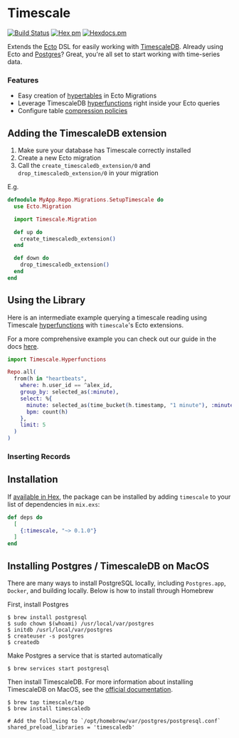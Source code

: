 # Timescale

[![Build Status](https://github.com/davydog187/timescale/workflows/CI/badge.svg?branch=main)](https://github.com/davydog187/timescale/actions) [![Hex pm](https://img.shields.io/hexpm/v/timescale.svg?style=flat)](https://hex.pm/packages/timescale) [![Hexdocs.pm](https://img.shields.io/badge/hex-docs-lightgreen.svg)](https://hexdocs.pm/timescale/)

<!-- MDOC !-->

Extends the [Ecto](https://hexdocs.pm/ecto/Ecto.html) DSL for easily working with [TimescaleDB](https://docs.timescale.com/). Already using Ecto and [Postgres](https://hexdocs.pm/ecto_sql/Ecto.Adapters.Postgres.html)? Great, you're all set to start working with time-series data.

### Features

- Easy creation of [hypertables](https://docs.timescale.com/api/latest/hypertable/) in Ecto Migrations
- Leverage TimescaleDB [hyperfunctions](https://docs.timescale.com/api/latest/hyperfunctions/) right inside your Ecto queries
- Configure table [compression policies](https://docs.timescale.com/api/latest/compression/)

## Adding the TimescaleDB extension

1. Make sure your database has Timescale correctly installed
2. Create a new Ecto migration
3. Call the `create_timescaledb_extension/0` and `drop_timescaledb_extension/0` in your migration

E.g.

```elixir
defmodule MyApp.Repo.Migrations.SetupTimescale do
  use Ecto.Migration

  import Timescale.Migration

  def up do
    create_timescaledb_extension()
  end

  def down do
    drop_timescaledb_extension()
  end
end
```

## Using the Library
Here is an intermediate example querying a timescale reading using Timescale [hyperfunctions](https://docs.timescale.com/api/latest/hyperfunctions/) with `timescale`'s Ecto extensions.

For a more comprehensive example you can check out our guide in the docs [here](https://hexdocs.pm/timescale/intro.html#content).

```elixir
import Timescale.Hyperfunctions

Repo.all(
  from(h in "heartbeats",
    where: h.user_id == ^alex_id,
    group_by: selected_as(:minute),
    select: %{
      minute: selected_as(time_bucket(h.timestamp, "1 minute"), :minute),
      bpm: count(h)
    },
    limit: 5
  )
)
```

### Inserting Records

## Installation

If [available in Hex](https://hex.pm/docs/publish), the package can be installed
by adding `timescale` to your list of dependencies in `mix.exs`:

```elixir
def deps do
  [
    {:timescale, "~> 0.1.0"}
  ]
end
```

## Installing Postgres / TimescaleDB on MacOS

There are many ways to install PostgreSQL locally, including `Postgres.app`, `Docker`, and building locally. Below is how to install through Homebrew

First, install Postgres

```shell
$ brew install postgresql
$ sudo chown $(whoami) /usr/local/var/postgres
$ initdb /usrl/local/var/postgres
$ createuser -s postgres
$ createdb
```

Make Postgres a service that is started automatically

```shell
$ brew services start postgresql
```

Then install TimescaleDB. For more information about installing TimescaleDB on MacOS, see the [official documentation](https://docs.timescale.com/install/latest/self-hosted/installation-macos/#install-self-hosted-timescaledb-using-homebrew).

```shell
$ brew tap timescale/tap
$ brew install timescaledb

# Add the following to `/opt/homebrew/var/postgres/postgresql.conf`
shared_preload_libraries = 'timescaledb'
```

